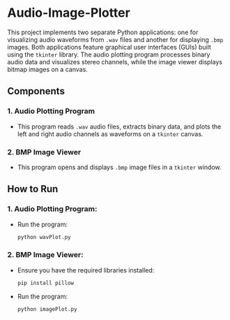 # Audio-Image-Plotter

This project implements two separate Python applications: one for visualizing audio waveforms from `.wav` files and another for displaying `.bmp` images. Both applications feature graphical user interfaces (GUIs) built using the `tkinter` library. The audio plotting program processes binary audio data and visualizes stereo channels, while the image viewer displays bitmap images on a canvas.

## Components

### 1. Audio Plotting Program
   - This program reads `.wav` audio files, extracts binary data, and plots the left and right audio channels as waveforms on a `tkinter` canvas.

### 2. BMP Image Viewer
   - This program opens and displays `.bmp` image files in a `tkinter` window.
     
## How to Run

### 1. Audio Plotting Program:
   - Run the program:
     ```bash
     python wavPlot.py
     ```

### 2. BMP Image Viewer:
   - Ensure you have the required libraries installed:
     ```bash
     pip install pillow
     ```
   - Run the program:
     ```bash
     python imagePlot.py
     ```

